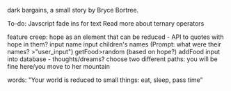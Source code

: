 dark bargains, a small story by Bryce Bortree.

To-do: 
Javscript fade ins for text
Read more about ternary operators

feature creep:
hope as an element that can be reduced - API to quotes with hope in them?
input name
input children's names (Prompt: what were their names? >"user_input")
getFood>random (based on hope?)
addFood
input into database - thoughts/dreams?
choose two different paths: you will be fine here/you move to her mountain

words:
"Your world is reduced to small things: eat, sleep, pass time"